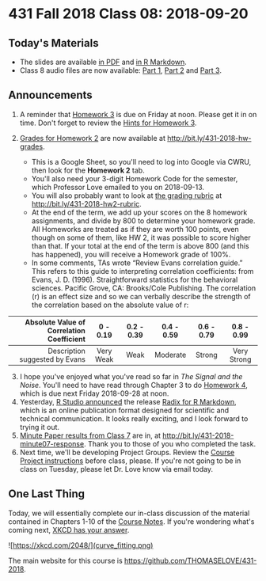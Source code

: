 # 431 Fall 2018 Class 08: 2018-09-20

## Today's Materials

- The slides are available [in PDF](https://github.com/THOMASELOVE/431-2018/blob/master/slides/class08/431_class-08-slides_2018.pdf) and [in R Markdown](https://raw.githubusercontent.com/THOMASELOVE/431-2018/master/slides/class08/431_class-08-slides_2018.Rmd).
- Class 8 audio files are now available: [Part 1](https://github.com/THOMASELOVE/431-2018/blob/master/slides/class08/431_class08audio_2018-09-20_part1.mp3), [Part 2](https://github.com/THOMASELOVE/431-2018/blob/master/slides/class08/431_class08audio_2018-09-20_part2.mp3) and [Part 3](https://github.com/THOMASELOVE/431-2018/blob/master/slides/class08/431_class08audio_2018-09-20_part3.mp3).

## Announcements

1. A reminder that [Homework 3](https://github.com/THOMASELOVE/431-2018/tree/master/homework/Homework3) is due on Friday at noon. Please get it in on time. Don't forget to review the [Hints for Homework 3](https://github.com/THOMASELOVE/431-2018/tree/master/homework/Homework3).

2. [Grades for Homework 2](http://bit.ly/431-2018-hw-grades) are now available at http://bit.ly/431-2018-hw-grades. 
    - This is a Google Sheet, so you'll need to log into Google via CWRU, then look for the **Homework 2** tab. 
    - You'll also need your 3-digit Homework Code for the semester, which Professor Love emailed to you on 2018-09-13.
    - You will also probably want to look at [the grading rubric](http://bit.ly/431-2018-hw2-rubric) at http://bit.ly/431-2018-hw2-rubric.
    - At the end of the term, we add up your scores on the 8 homework assignments, and divide by 800 to determine your homework grade. All Homeworks are treated as if they are worth 100 points, even though on some of them, like HW 2, it was possible to score higher than that. If your total at the end of the term is above 800 (and this has happened), you will receive a Homework grade of 100%.
    - In some comments, TAs wrote “Review Evans correlation guide.” This refers to this guide to interpreting correlation coefficients: from Evans, J. D. (1996). Straightforward statistics for the behavioral sciences. Pacific Grove, CA: Brooks/Cole Publishing. The correlation (r) is an effect size and so we can verbally describe the strength of the correlation based on the absolute value of r:
    
Absolute Value of Correlation Coefficient | 0 - 0.19 | 0.2 - 0.39 | 0.4 - 0.59 | 0.6 - 0.79 | 0.8 - 0.99
----------------------------------------: | :--------: | :----------: | :----------: | :----------: | :----------:
Description suggested by Evans | Very Weak | Weak | Moderate | Strong | Very Strong

3. I hope you've enjoyed what you've read so far in *The Signal and the Noise*. You'll need to have read through Chapter 3 to do [Homework 4](https://github.com/THOMASELOVE/431-2018/tree/master/homework/Homework4), which is due next Friday 2018-09-28 at noon.
4. Yesterday, [R Studio announced](https://blog.rstudio.com/2018/09/19/radix-for-r-markdown/) the release [Radix for R Markdown](https://rstudio.github.io/radix/), which is an online publication format designed for scientific and technical communication. It looks really exciting, and I look forward to trying it out.
5. [Minute Paper results from Class 7](http://bit.ly/431-2018-minute07-response) are in, at http://bit.ly/431-2018-minute07-response. Thank you to those of you who completed the task.
6. Next time, we'll be developing Project Groups. Review the [Course Project instructions](https://thomaselove.github.io/431-2018-project/) before class, please. If you're not going to be in class on Tuesday, please let Dr. Love know via email today.

## One Last Thing

Today, we will essentially complete our in-class discussion of the material contained in Chapters 1-10 of the [Course Notes](https://thomaselove.github.io/2018-431-book/). If you're wondering what's coming next, [XKCD has your answer](https://xkcd.com/2048/).

![https://xkcd.com/2048/](curve_fitting.png)

The main website for this course is https://github.com/THOMASELOVE/431-2018.
